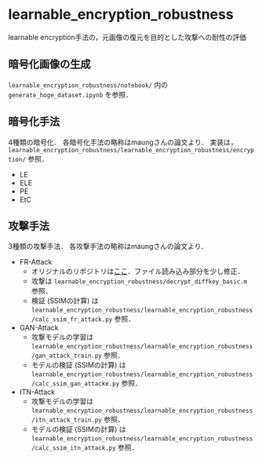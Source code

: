 # learnable_encryption_robustness

learnable encryption手法の，元画像の復元を目的とした攻撃への耐性の評価

## 暗号化画像の生成
`learnable_encryption_robustness/notebook/` 内の `generate_hoge_dataset.ipynb` を参照．

## 暗号化手法
4種類の暗号化．
各暗号化手法の略称はmaungさんの論文より．
実装は， `learnable_encryption_robustness/learnable_encryption_robustness/encryption/` 参照．
* LE
* ELE
* PE
* EtC

## 攻撃手法
3種類の攻撃手法．
各攻撃手法の略称はmaungさんの論文より．
* FR-Attack
  * オリジナルのリポジトリは[ここ](https://github.com/ahchang98/image-encryption-scheme-attacks)．ファイル読み込み部分を少し修正．
  * 攻撃は `learnable_encryption_robustness/decrypt_diffkey_basic.m` 参照．
  * 検証 (SSIMの計算) は `learnable_encryption_robustness/learnable_encryption_robustness/calc_ssim_fr_attack.py` 参照． 
* GAN-Attack
  * 攻撃モデルの学習は `learnable_encryption_robustness/learnable_encryption_robustness/gan_attack_train.py` 参照． 
  * モデルの検証 (SSIMの計算) は `learnable_encryption_robustness/learnable_encryption_robustness/calc_ssim_gan_attacke.py` 参照． 
* ITN-Attack
  * 攻撃モデルの学習は `learnable_encryption_robustness/learnable_encryption_robustness/itn_attack_train.py` 参照．
  * モデルの検証 (SSIMの計算) は `learnable_encryption_robustness/learnable_encryption_robustness/calc_ssim_itn_attack.py` 参照． 
